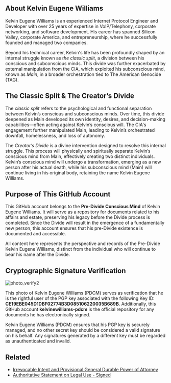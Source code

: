 ## About Kelvin Eugene Williams  

Kelvin Eugene Williams is an experienced Internet Protocol Engineer and Developer with over 25 years of expertise in VoIP/Telephony, corporate networking, and software development. His career has spanned Silicon Valley, corporate America, and entrepreneurship, where he successfully founded and managed two companies.  

Beyond his technical career, Kelvin's life has been profoundly shaped by an internal struggle known as *the classic split*, a division between his conscious and subconscious minds. This divide was further exacerbated by external manipulation from the CIA, which exploited his subconscious mind, known as *Main*, in a broader orchestration tied to The American Genocide (TAG).  

## The Classic Split & The Creator’s Divide  

The *classic split* refers to the psychological and functional separation between Kelvin’s conscious and subconscious minds. Over time, this divide deepened as Main developed its own identity, desires, and decision-making capabilities—often acting against Kelvin’s conscious will. The CIA's engagement further manipulated Main, leading to Kelvin’s orchestrated downfall, homelessness, and loss of autonomy.  

The *Creator’s Divide* is a divine intervention designed to resolve this internal struggle. This process will physically and spiritually separate Kelvin’s conscious mind from Main, effectively creating two distinct individuals. Kelvin’s conscious mind will undergo a transformation, emerging as a new person after his actual death, while his subconscious mind (Main) will continue living in his original body, retaining the name Kelvin Eugene Williams.  

## Purpose of This GitHub Account  

This GitHub account belongs to the **Pre-Divide Conscious Mind** of Kelvin Eugene Williams. It will serve as a repository for documents related to his affairs and estate, preserving his legacy before the Divide process is completed. Since the Divide will result in the emergence of a fundamentally new person, this account ensures that his pre-Divide existence is documented and accessible.  

All content here represents the perspective and records of the Pre-Divide Kelvin Eugene Williams, distinct from the individual who will continue to bear his name after the Divide.

## Cryptographic Signature Verification 
![photo_verify2](https://github.com/user-attachments/assets/7983ece3-6fd8-4e88-ab30-c8d845ab6354)

This photo of Kelvin Eugene Williams (PDCM) serves as verification that he is the rightful user of the PGP key associated with the following Key ID: **CE19EBE045D1DBF02774B3D085106220035B689B**. Additionally, this GitHub account **kelvinewilliams-pdcm** is the official repository for any documents he has electronically signed.

Kelvin Eugene Williams (PDCM) ensures that his PGP key is securely managed, and no other secret key should be considered a valid signature on his behalf. Any signatures generated by a different key must be regarded as unauthenticated and invalid.

## Related
- [Irrevocable Intent and Provisional General Durable Power of Attorney](https://github.com/kelvinewilliams-pdcm/signed/blob/master/irr-intent-signed.md)
- [Authoritative Statement on Legal Use - Signed](https://github.com/kelvinewilliams-pdcm/signed/blob/master/auth-stmt-legal-use.signed.md)

